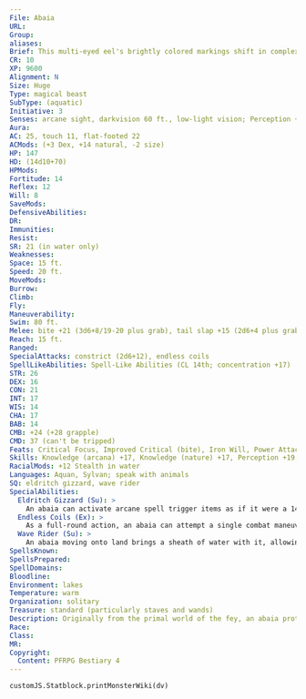 ```yaml
---
File: Abaia
URL: 
Group: 
aliases: 
Brief: This multi-eyed eel's brightly colored markings shift in complex, ever-changing patterns.
CR: 10
XP: 9600
Alignment: N
Size: Huge
Type: magical beast
SubType: (aquatic)
Initiative: 3
Senses: arcane sight, darkvision 60 ft., low-light vision; Perception +19
Aura: 
AC: 25, touch 11, flat-footed 22
ACMods: (+3 Dex, +14 natural, -2 size)
HP: 147
HD: (14d10+70)
HPMods: 
Fortitude: 14
Reflex: 12
Will: 8
SaveMods: 
DefensiveAbilities: 
DR: 
Immunities: 
Resist: 
SR: 21 (in water only)
Weaknesses: 
Space: 15 ft.
Speed: 20 ft.
MoveMods: 
Burrow: 
Climb: 
Fly: 
Maneuverability: 
Swim: 80 ft.
Melee: bite +21 (3d6+8/19-20 plus grab), tail slap +15 (2d6+4 plus grab)
Reach: 15 ft.
Ranged: 
SpecialAttacks: constrict (2d6+12), endless coils
SpellLikeAbilities: Spell-Like Abilities (CL 14th; concentration +17)  Constant-arcane sight, speak with animals   At Will-control water, hydraulic torrentAPG, rainbow pattern (DC 17)   1/day-control weather
STR: 26
DEX: 16
CON: 21
INT: 17
WIS: 14
CHA: 17
BAB: 14
CMB: +24 (+28 grapple)
CMD: 37 (can't be tripped)
Feats: Critical Focus, Improved Critical (bite), Iron Will, Power Attack, Staggering Critical, Vital Strike, Weapon Focus (bite)
Skills: Knowledge (arcana) +17, Knowledge (nature) +17, Perception +19, Spellcraft +17, Stealth +12 (+24 in water), Swim +16
RacialMods: +12 Stealth in water
Languages: Aquan, Sylvan; speak with animals
SQ: eldritch gizzard, wave rider
SpecialAbilities:
  Eldritch Gizzard (Su): >
    An abaia can activate arcane spell trigger items as if it were a 14th-level sorcerer. It can store items in a special compartment within its stomach and activate them as if it were holding them. It can swallow or regurgitate an item as a standard action.
  Endless Coils (Ex): >
    As a full-round action, an abaia can attempt a single combat maneuver check to grapple up to two Large or four Medium or smaller creatures within its reach. Any targets successfully grabbed take constrict damage. The abaia only needs to succeed at one grapple check to maintain a grapple against multiple opponents.
  Wave Rider (Su): >
    An abaia moving onto land brings a sheath of water with it, allowing it to swim on land. Its swim speed drops by 10 feet at the start of its turn if it is out of the water, and the sheath dissipates entirely when the abaia's swim speed reaches 20 feet. An abaia wave riding on land retains its spell resistance but loses its bonus to Stealth.
SpellsKnown: 
SpellsPrepared: 
SpellDomains: 
Bloodline: 
Environment: lakes
Temperature: warm
Organization: solitary
Treasure: standard (particularly staves and wands)
Description: Originally from the primal world of the fey, an abaia protects lakes and their surroundings from exploitation, in particular by magic and overfishing. It favors waters with a mystical nature or supernatural properties. An abaia ignores creatures that take only what they need from the lake and otherwise show proper respect to the waters. Those that abuse an abaia's lake risk capsized boats, floods, torrential rains, and even direct attacks. After sinking a vessel, an abaia searches the wreckage for magical treasure.
Race: 
Class: 
MR: 
Copyright:
  Content: PFRPG Bestiary 4
---
```

```dataviewjs
customJS.Statblock.printMonsterWiki(dv)
```
